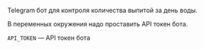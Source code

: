 Telegram бот для контроля количества выпитой за день воды.


В переменных окружения надо проставить API токен бота.

`API_TOKEN` — API токен бота
